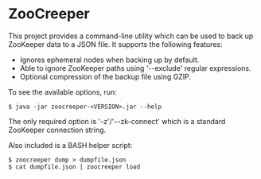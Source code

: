 ZooCreeper
==========

This project provides a command-line utility which can be used to back up
ZooKeeper data to a JSON file. It supports the following features:

*   Ignores ephemeral nodes when backing up by default.
*   Able to ignore ZooKeeper paths using '--exclude' regular expressions.
*   Optional compression of the backup file using GZIP.

To see the available options, run:

    $ java -jar zoocreeper-<VERSION>.jar --help

The only required option is '-z'/'--zk-connect' which is a standard
ZooKeeper connection string.

Also included is a BASH helper script:

    $ zoocreeper dump > dumpfile.json
    $ cat dumpfile.json | zoocreeper load
